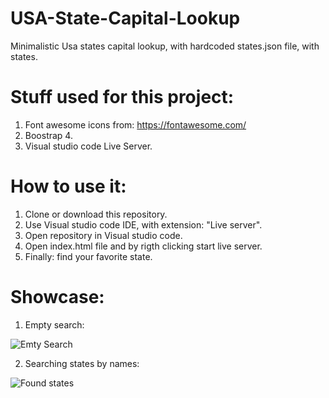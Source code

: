 # USA-State-Capital-Lookup

Minimalistic Usa states capital lookup, with hardcoded states.json file, with states.

# Stuff used for this project:
1. Font awesome icons from: https://fontawesome.com/
2. Boostrap 4.
3. Visual studio code Live Server.

# How to use it:
1. Clone or download this repository.
2. Use Visual studio code IDE, with extension: "Live server".
3. Open repository in Visual studio code.
4. Open index.html file and by rigth clicking start live server.
5. Finally: find your favorite state.

# Showcase:

1. Empty search:

![Emty Search](https://github.com/Maceina/State-Capital-Lookup/blob/master/images/empty%20search.png?raw=true)

2. Searching states by names:

![Found states](https://github.com/Maceina/State-Capital-Lookup/blob/master/images/found.png?raw=true)


